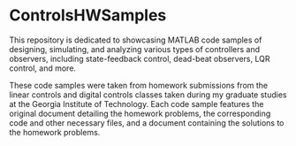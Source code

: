 # ControlsHWSamples

This repository is dedicated to showcasing MATLAB code samples of designing, simulating, and analyzing various types of controllers and observers, including state-feedback control, dead-beat observers, LQR control, and more.

These code samples were taken from homework submissions from the linear controls and digital controls classes taken during my graduate studies at the Georgia Institute of Technology. Each code sample features the original document detailing the homework problems, the corresponding code and other necessary files, and a document containing the solutions to the homework problems.
